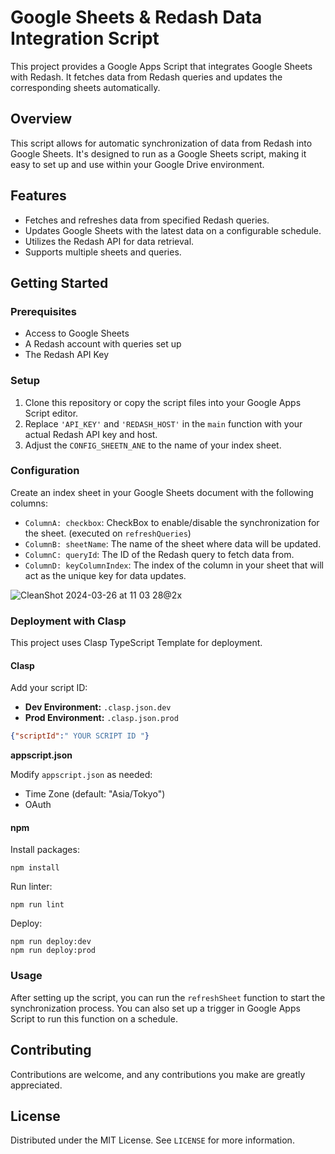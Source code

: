 
# Google Sheets & Redash Data Integration Script

This project provides a Google Apps Script that integrates Google Sheets with Redash. It fetches data from Redash queries and updates the corresponding sheets automatically.

## Overview

This script allows for automatic synchronization of data from Redash into Google Sheets. It's designed to run as a Google Sheets script, making it easy to set up and use within your Google Drive environment.

## Features

- Fetches and refreshes data from specified Redash queries.
- Updates Google Sheets with the latest data on a configurable schedule.
- Utilizes the Redash API for data retrieval.
- Supports multiple sheets and queries.

## Getting Started

### Prerequisites

- Access to Google Sheets
- A Redash account with queries set up
- The Redash API Key

### Setup

1. Clone this repository or copy the script files into your Google Apps Script editor.
2. Replace `'API_KEY'` and `'REDASH_HOST'` in the `main` function with your actual Redash API key and host.
3. Adjust the `CONFIG_SHEETN_ANE` to the name of your index sheet.

### Configuration

Create an index sheet in your Google Sheets document with the following columns:

- `ColumnA: checkbox`: CheckBox to enable/disable the synchronization for the sheet. (executed on `refreshQueries`)
- `ColumnB: sheetName`: The name of the sheet where data will be updated.
- `ColumnC: queryId`: The ID of the Redash query to fetch data from.
- `ColumnD: keyColumnIndex`: The index of the column in your sheet that will act as the unique key for data updates.

![CleanShot 2024-03-26 at 11 03 28@2x](https://github.com/tomoyanakano/redash-to-sheet/assets/47712031/2b06d21f-99f7-45c4-8986-004c6861d57c)


### Deployment with Clasp

This project uses Clasp TypeScript Template for deployment.

#### Clasp

Add your script ID:

- **Dev Environment:** `.clasp.json.dev`
- **Prod Environment:** `.clasp.json.prod`

```json
{"scriptId":" YOUR SCRIPT ID "}
```

**appscript.json**

Modify `appscript.json` as needed:

- Time Zone (default: "Asia/Tokyo")
- OAuth

#### npm

Install packages:

```
npm install
```

Run linter:

```
npm run lint
```

Deploy:

```
npm run deploy:dev
npm run deploy:prod
```

### Usage

After setting up the script, you can run the `refreshSheet` function to start the synchronization process. You can also set up a trigger in Google Apps Script to run this function on a schedule.

## Contributing

Contributions are welcome, and any contributions you make are greatly appreciated.

## License

Distributed under the MIT License. See `LICENSE` for more information.
